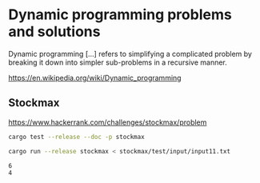 # Dynamic programming problems and solutions

Dynamic programming \[...\] refers to simplifying a complicated problem
by breaking it down into simpler sub-problems in a recursive manner.

https://en.wikipedia.org/wiki/Dynamic_programming

## Stockmax

https://www.hackerrank.com/challenges/stockmax/problem

```bash
cargo test --release --doc -p stockmax
```

```bash
cargo run --release stockmax < stockmax/test/input/input11.txt
```

```text
6
4
```

